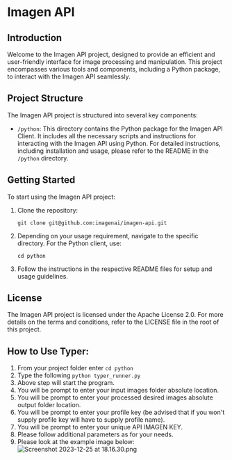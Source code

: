 # Imagen API

## Introduction
Welcome to the Imagen API project, designed to provide an efficient and user-friendly interface for image processing and manipulation. This project encompasses various tools and components, including a Python package, to interact with the Imagen API seamlessly.

## Project Structure
The Imagen API project is structured into several key components:

- `/python`: This directory contains the Python package for the Imagen API Client. It includes all the necessary scripts and instructions for interacting with the Imagen API using Python. For detailed instructions, including installation and usage, please refer to the README in the `/python` directory.

## Getting Started
To start using the Imagen API project:
1. Clone the repository:
   ```
   git clone git@github.com:imagenai/imagen-api.git
   ```
2. Depending on your usage requirement, navigate to the specific directory. For the Python client, use:
   ```
   cd python
   ```
3. Follow the instructions in the respective README files for setup and usage guidelines.


## License
The Imagen API project is licensed under the Apache License 2.0. For more details on the terms and conditions, refer to the LICENSE file in the root of this project.

## How to Use Typer: 
1. From your project folder enter
   ```cd python```
2. Type the following ```python typer_runner.py```
3. Above step will start the program. 
4. You will be prompt to enter your input images folder absolute location.
5. You will be prompt to enter your processed desired images absolute output folder location.
6. You will be prompt to enter your profile key (be advised that if you won't supply profile key will have to supply profile name).
7. You will be prompt to enter your unique API IMAGEN KEY.
8. Please follow additional parameters as for your needs. 
9. Please look at the example image below:
![Screenshot 2023-12-25 at 18.16.30.png](python%2FScreenshot%202023-12-25%20at%2018.16.30.png)
